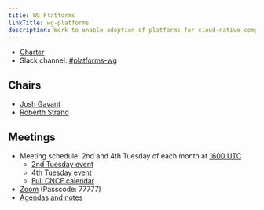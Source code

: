 ```yaml
---
title: WG Platforms
linkTitle: wg-platforms
description: Work to enable adoption of platforms for cloud-native computing.
---
```


* [Charter](https://github.com/cncf/tag-app-delivery/tree/main/platforms-wg/charter)
* Slack channel: [#platforms-wg](https://cloud-native.slack.com/archives/C020RHD43BP)

## Chairs

* [Josh Gavant](https://github.com/joshgav)
* [Roberth Strand](https://github.com/roberthstrand)

## Meetings

* Meeting schedule: 2nd and 4th Tuesday of each month at [1600 UTC](https://www.timeanddate.com/worldclock/converter.html?iso=20221213T160000&p1=1440)
    * [2nd Tuesday event](https://calendar.google.com/calendar/u/0/r/week/2022/12/13?eid=MDAxZmVpMGE5aDc3a283dGd2Y2YwcnZuYTFfMjAyMjEyMTNUMTYwMDAwWiBsaW51eGZvdW5kYXRpb24ub3JnX281YXZqbHZ0MmNhZTlicTdhOTVlbWM0NzQwQGc)
    * [4th Tuesday event](https://calendar.google.com/calendar/u/0/r/week/2022/12/27?eid=NGhyOHY1ZWVrbDliODY3bXU5ZnRtYWo0ZGdfMjAyMjEyMjdUMTYwMDAwWiBsaW51eGZvdW5kYXRpb24ub3JnX281YXZqbHZ0MmNhZTlicTdhOTVlbWM0NzQwQGc)
    * [Full CNCF calendar](https://calendar.google.com/calendar/u/0/embed?src=linuxfoundation.org_o5avjlvt2cae9bq7a95emc4740@group.calendar.google.com)
* [Zoom](https://zoom.us/j/7276783015?pwd=R0RJMkRzQ1ZjcmE0WERGcTJTOEVyUT09) (Passcode: 77777)
* [Agendas and notes](https://docs.google.com/document/d/1_smeS9-j-SuHJi0VXjx4g9xiD2-tgqhnlwf5oSMDQgg)
